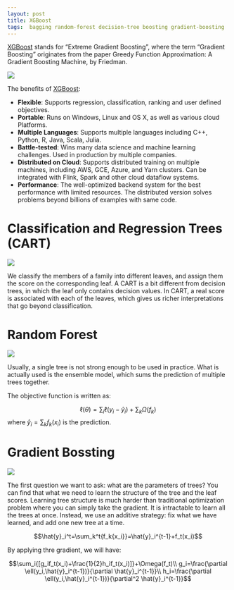 ```yaml
---
layout: post
title: XGBoost
tags:  bagging random-forest decision-tree boosting gradient-boosting
---
```


[XGBoost](https://xgboost.ai/) stands for “Extreme Gradient Boosting”, where the term “Gradient Boosting” originates from the paper Greedy Function Approximation: A Gradient Boosting Machine, by Friedman.

![](https://mmbiz.qpic.cn/mmbiz_jpg/UicQ7HgWiaUb1RANsQWXufzftJEJwJ7c1gquxpNgQRnLfGSvMqaUhgFJCZP308cA04WOrOHWUdhRcxJWb7FCLbmg/640?wx_fmt=jpeg)

The benefits of [XGBoost](https://xgboost.ai/):
- **Flexible**: Supports regression, classification, ranking and user defined objectives.
- **Portable**: Runs on Windows, Linux and OS X, as well as various cloud Platforms.
- **Multiple Languages**: Supports multiple languages including C++, Python, R, Java, Scala, Julia.
- **Battle-tested**: Wins many data science and machine learning challenges. Used in production by multiple companies.
- **Distributed on Cloud**: Supports distributed training on multiple machines, including AWS, GCE, Azure, and Yarn clusters. Can be integrated with Flink, Spark and other cloud dataflow systems.
- **Performance**: The well-optimized backend system for the best performance with limited resources. The distributed version solves problems beyond billions of examples with same code.

# Classification and Regression Trees (CART)

![](https://raw.githubusercontent.com/dmlc/web-data/master/xgboost/model/cart.png)

We classify the members of a family into different leaves, and assign them the score on the corresponding leaf. A CART is a bit different from decision trees, in which the leaf only contains decision values. In CART, a real score is associated with each of the leaves, which gives us richer interpretations that go beyond classification.

# Random Forest

![](https://raw.githubusercontent.com/dmlc/web-data/master/xgboost/model/twocart.png)

Usually, a single tree is not strong enough to be used in practice. What is actually used is the ensemble model, which sums the prediction of multiple trees together.

The objective function is written as:

$$\ell(\theta)=\sum_i{\ell(y_i - \hat{y}_i)+\sum_k{\Omega(f_k)}}$$
where $\hat{y}_i=\sum_k{f_k(x_i)}$ is the prediction.

# Gradient Bossting

![](https://raw.githubusercontent.com/dmlc/web-data/master/xgboost/model/struct_score.png)

The first question we want to ask: what are the parameters of trees? You can find that what we need to learn the structure of the tree and the leaf scores. Learning tree structure is much harder than traditional optimization problem where you can simply take the gradient. It is intractable to learn all the trees at once. Instead, we use an additive strategy: fix what we have learned, and add one new tree at a time.

$$\hat{y}_i^t=\sum_k^t{f_k{x_i}}=\hat{y}_i^{t-1}+f_t(x_i)$$

By applying thre gradient, we will have:

$$\sum_i{[g_if_t(x_i)+\frac{1}{2}h_if_t(x_i)]}+\Omega(f_t)\\
g_i=\frac{\partial \ell(y_i,\hat{y}_i^{t-1})}{\partial \hat{y}_i^{t-1}}\\
h_i=\frac{\partial \ell(y_i,\hat{y}_i^{t-1})}{\partial^2 \hat{y}_i^{t-1}}$$
